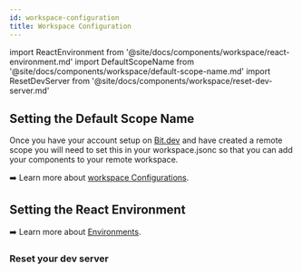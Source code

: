 ```yaml
---
id: workspace-configuration
title: Workspace Configuration
---
```


import ReactEnvironment from '@site/docs/components/workspace/react-environment.md'
import DefaultScopeName from '@site/docs/components/workspace/default-scope-name.md'
import ResetDevServer from '@site/docs/components/workspace/reset-dev-server.md'

## Setting the Default Scope Name

Once you have your account setup on [Bit.dev](https://bit.dev/) and have created a remote scope you will need to set this in your workspace.jsonc so that you can add your components to your remote workspace.

<DefaultScopeName />

:arrow_right: Learn more about [workspace Configurations](/building-with-bit/workspace/configurations).

## Setting the React Environment

<ReactEnvironment />

:arrow_right: Learn more about [Environments](/building-with-bit/environment/overview).

### Reset your dev server

<ResetDevServer />

